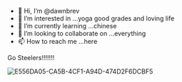 - 👋 Hi, I’m @dawnbrev
- 👀 I’m interested in ...yoga good grades and loving life
- 🌱 I’m currently learning ...chinese
- 💞️ I’m looking to collaborate on ...everything
- 📫 How to reach me ...here

<!---
dawnbrev/dawnbrev is a ✨ special ✨ repository because its `README.md` (this file) appears on your GitHub profile.
You can click the Preview link to take a look at your changes.
---> Go Steelers!!!!!!!
![E556DA05-CA5B-4CF1-A94D-474D2F6DCBF5](https://github.com/dawnbrev/dawnbrev/assets/141702091/98462cfe-4bae-4467-b572-5c3d1ec3b691)
